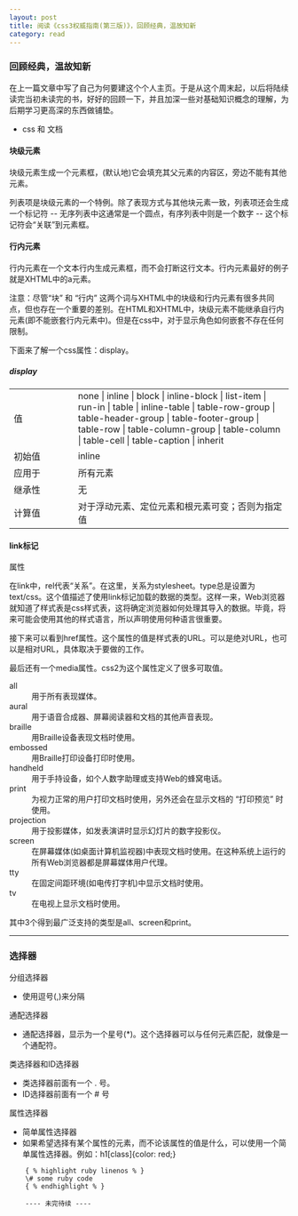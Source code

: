 ```yaml
---
layout: post
title: 阅读《css3权威指南(第三版)》，回顾经典，温故知新
category: read
---
```


<h3>回顾经典，温故知新</h3>
<p>在上一篇文章中写了自己为何要建这个个人主页。于是从这个周末起，以后将陆续读完当初未读完的书，好好的回顾一下，并且加深一些对基础知识概念的理解，为后期学习更高深的东西做铺垫。</p>
<ul>
	<li>css 和 文档</li>
</ul>
<h4>块级元素</h4>
<p>块级元素生成一个元素框，(默认地)它会填充其父元素的内容区，旁边不能有其他元素。</p>
<p>列表项是块级元素的一个特例。除了表现方式与其他块元素一致，列表项还会生成一个标记符 -- 无序列表中这通常是一个圆点，有序列表中则是一个数字 -- 这个标记符会“关联”到元素框。</p>
<h4>行内元素</h4>
<p>行内元素在一个文本行内生成元素框，而不会打断这行文本。行内元素最好的例子就是XHTML中的a元素。</p>
<p>注意：尽管“块” 和 “行内” 这两个词与XHTML中的块级和行内元素有很多共同点，但也存在一个重要的差别。在HTML和XHTML中，块级元素不能继承自行内元素(即不能嵌套行内元素中)。但是在css中，对于显示角色如何嵌套不存在任何限制。</p>
<p>下面来了解一个css属性：display。</p>
<div>
	<h5>display</h5>
	<table>
		<tr>
			<td style="width: 100px;">值</td>
			<td>none | inline | block | inline-block | list-item | run-in | table | inline-table | table-row-group | table-header-group | table-footer-group | table-row | table-column-group | table-column | table-cell | table-caption | inherit</td>
		</tr>
		<tr>
			<td style="width: 100px;">初始值</td>
			<td>inline</td>
		</tr>
		<tr>
			<td style="width: 100px;">应用于</td>
			<td>所有元素</td>
		</tr>
		<tr>
			<td style="width: 100px;">继承性</td>
			<td>无</td>
		</tr>
		<tr>
			<td style="width: 100px;">计算值</td>
			<td>对于浮动元素、定位元素和根元素可变；否则为指定值</td>
		</tr>
	</table>
</div>
<h4>link标记</h4>
<p>属性</p>
<p>在link中，rel代表“关系”。在这里，关系为stylesheet。type总是设置为text/css。这个值描述了使用link标记加载的数据的类型。这样一来，Web浏览器就知道了样式表是css样式表，这将确定浏览器如何处理其导入的数据。毕竟，将来可能会使用其他的样式语言，所以声明使用何种语言很重要。</p>
<p>接下来可以看到href属性。这个属性的值是样式表的URL。可以是绝对URL，也可以是相对URL，具体取决于要做的工作。</p>
<p>最后还有一个media属性。css2为这个属性定义了很多可取值。</p>
<dl>
	<dt>all</dt>
	<dd>用于所有表现媒体。</dd>
	<dt>aural</dt>
	<dd>用于语音合成器、屏幕阅读器和文档的其他声音表现。</dd>
	<dt>braille</dt>
	<dd>用Braille设备表现文档时使用。</dd>
	<dt>embossed</dt>
	<dd>用Braille打印设备打印时使用。</dd>
	<dt>handheld</dt>
	<dd>用于手持设备，如个人数字助理或支持Web的蜂窝电话。</dd>
	<dt>print</dt>
	<dd>为视力正常的用户打印文档时使用，另外还会在显示文档的 “打印预览” 时使用。</dd>
	<dt>projection</dt>
	<dd>用于投影媒体，如发表演讲时显示幻灯片的数字投影仪。</dd>
	<dt>screen</dt>
	<dd>在屏幕媒体(如桌面计算机监视器)中表现文档时使用。在这种系统上运行的所有Web浏览器都是屏幕媒体用户代理。</dd>
	<dt>tty</dt>
	<dd>在固定间距环境(如电传打字机)中显示文档时使用。</dd>
	<dt>tv</dt>
	<dd>在电视上显示文档时使用。</dd>
</dl>
<p>其中3个得到最广泛支持的类型是all、screen和print。</p>	
<hr />

<h3>选择器</h3>	
<p>分组选择器</p>
<ul>
	<li>使用逗号(,)来分隔</li>
</ul>
<p>通配选择器</p>
<ul>
	<li>通配选择器，显示为一个星号(*)。这个选择器可以与任何元素匹配，就像是一个通配符。</li>
</ul>
<p>类选择器和ID选择器</p>
<ul>
	<li>类选择器前面有一个 . 号。</li>	
	<li>ID选择器前面有一个 # 号</li>
</ul>
<p>属性选择器</p>
<ul>
	<li>简单属性选择器</li>
	<li>如果希望选择有某个属性的元素，而不论该属性的值是什么，可以使用一个简单属性选择器。例如：h1[class]{color: red;}</li>
</ul>

		{ % highlight ruby linenos % }
		\# some ruby code
		{ % endhighlight % }

		---- 未完待续 ----
